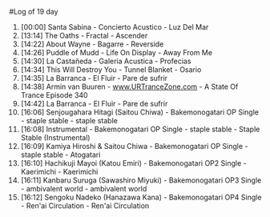 #Log of 19 day

1. [00:00] Santa Sabina - Concierto Acustico - Luz Del Mar
1. [13:14] The Oaths - Fractal - Ascender
1. [14:22] About Wayne - Bagarre - Reverside
1. [14:26] Puddle of Mudd - Life On Display - Away From Me
1. [14:30] La Castañeda - Galeria Acustica - Profecias
1. [14:34] This Will Destroy You - Tunnel Blanket - Osario
1. [14:35] La Barranca - El Fluir - Pare de sufrir
1. [14:38] Armin van Buuren - www.URTranceZone.com - A State Of Trance Episode 340
1. [14:42] La Barranca - El Fluir - Pare de sufrir
1. [16:06] Senjougahara Hitagi (Saitou Chiwa) - Bakemonogatari OP Single - staple stable - staple stable
1. [16:08] Instrumental - Bakemonogatari OP Single - staple stable - Staple Stable (Instrumental)
1. [16:09] Kamiya Hiroshi & Saitou Chiwa - Bakemonogatari OP Single - staple stable - Atogatari
1. [16:10] Hachikuji Mayoi (Katou Emiri) - Bakemonogatari OP2 Single - Kaerimichi - Kaerimichi
1. [16:11] Kanbaru Suruga (Sawashiro Miyuki) - Bakemonogatari OP3 Single - ambivalent world - ambivalent world
1. [16:12] Sengoku Nadeko (Hanazawa Kana) - Bakemonogatari OP4 Single - Ren'ai Circulation - Ren'ai Circulation
